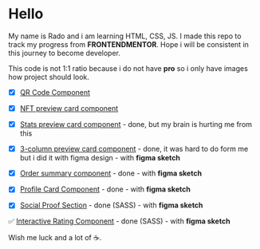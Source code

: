 # Hello

My name is Rado and i am learning HTML, CSS, JS.
I made this repo to track my progress from **FRONTENDMENTOR**.
Hope i will be consistent in this journey to become developer.

This code is not 1:1 ratio because i do not have **pro** so i only have images how project should look.

- [x] [QR Code Component](https://nezo96.github.io/qr-code-component/index.html)
- [x] [NFT preview card component](https://nezo96.github.io/nft-preview-card-component/index.html)
- [x] [Stats preview card component](https://nezo96.github.io/stats-preview-card-component/index.html) - done, but my brain is hurting me from this
- [x] [3-column preview card component](https://nezo96.github.io/3-column-preview-card-component/) - done, it was hard to do form me but i did it with figma design - with **figma sketch**
- [x] [Order summary component](https://nezo96.github.io/order-summary-component-main/index.html) - done - with **figma sketch**

- [x] [Profile Card Component](https://nezo96.github.io/profile-card-component-main/index.html) - done - with **figma sketch**

- [x] [Social Proof Section](https://nezo96.github.io/social-proof-section/) - done (SASS) - with **figma sketch**

:white_check_mark: [Interactive Rating Component](https://nezo96.github.io/interactive-rating-component-main/) - done (SASS) - with **figma sketch**

Wish me luck and a lot of ☕.